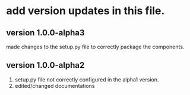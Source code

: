 # add version updates in this file.

## version 1.0.0-alpha3
made changes to the setup.py file to correctly package the components.

## version 1.0.0-alpha2
1. setup.py file not correctly configured in the alpha1 version.
2. edited/changed documentations